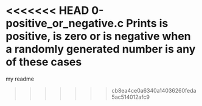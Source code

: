 <<<<<<< HEAD
0-positive_or_negative.c	Prints is positive, is zero or is negative when a randomly generated number is any of these cases
=======
my readme
>>>>>>> cb8ea4ce0a6340a14036260feda5ac514012afc9
